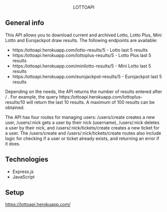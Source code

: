 <p align="center">  LOTTOAPI
</p>

## General info
This API allows you to download current and archived Lotto, Lotto Plus, Mini Lotto and Eurojackpot draw results. The following endpoints are available:

* https:/lottoapi.herokuapp.com/lotto-results/5 - Lotto last 5 results
* https:/lottoapi.herokuapp.com/lottoplus-results/5 - Lotto Plus last 5 results
* https:/lottoapi.herokuapp.com/minilotto-results/5 - Mini Lotto last 5 results
* https:/lottoapi.herokuapp.com/eurojackpot-results/5 - Eurojackpot last 5 results

Depending on the needs, the API returns the number of results entered after / . For example, the query https:/lottoapi.herokuapp.com/lottoplus-results/10 will return the last 10 results. A maximum of 100 results can be obtained.

The API has four routes for managing users: /users/create creates a new user, /users/:nick gets a user by their nick (username), /users/:nick deletes a user by their nick, and /users/:nick/tickets/create creates a new ticket for a user. The /users/create and /users/:nick/tickets/create routes also include logic for checking if a user or ticket already exists, and returning an error if it does.

## Technologies

* Express.js
* JavaScript


## Setup

https://lottoapi.herokuapp.com/

